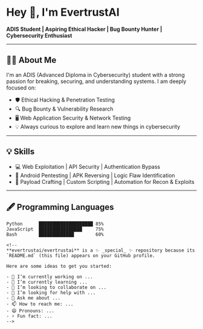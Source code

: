 # Hey 👋, I'm EvertrustAI

**ADIS Student | Aspiring Ethical Hacker | Bug Bounty Hunter | Cybersecurity Enthusiast**

---

## 👨‍💻 About Me

I'm an ADIS (Advanced Diploma in Cybersecurity) student with a strong passion for breaking, securing, and understanding systems. I am deeply focused on:

- 🛡️ Ethical Hacking & Penetration Testing  
- 🔍 Bug Bounty & Vulnerability Research  
- 🖥️ Web Application Security & Network Testing  
- 💡 Always curious to explore and learn new things in cybersecurity  

---

## 💡 Skills

- 💻 Web Exploitation | API Security | Authentication Bypass  
- 📱 Android Pentesting | APK Reversing | Logic Flaw Identification  
- 🧠 Payload Crafting | Custom Scripting | Automation for Recon & Exploits  

---

## 🖋️ Programming Languages

```text
Python      ████████████████████ 85%  
JavaScript  ████████████████     75%  
Bash        █████████████        60%

<!--
**evertrustai/evertrustai** is a ✨ _special_ ✨ repository because its `README.md` (this file) appears on your GitHub profile.

Here are some ideas to get you started:

- 🔭 I’m currently working on ...
- 🌱 I’m currently learning ...
- 👯 I’m looking to collaborate on ...
- 🤔 I’m looking for help with ...
- 💬 Ask me about ...
- 📫 How to reach me: ...
- 😄 Pronouns: ...
- ⚡ Fun fact: ...
-->

